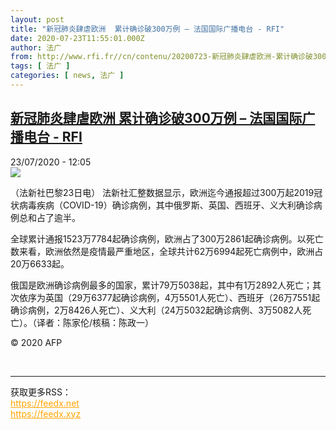 ```yaml
---
layout: post
title: "新冠肺炎肆虐欧洲  累计确诊破300万例 – 法国国际广播电台 - RFI"
date: 2020-07-23T11:55:01.000Z
author: 法广
from: http://www.rfi.fr//cn/contenu/20200723-新冠肺炎肆虐欧洲-累计确诊破300万例
tags: [ 法广 ]
categories: [ news, 法广 ]
---
```

<!--1595505301000-->
[新冠肺炎肆虐欧洲  累计确诊破300万例 – 法国国际广播电台 - RFI](http://www.rfi.fr//cn/contenu/20200723-%E6%96%B0%E5%86%A0%E8%82%BA%E7%82%8E%E8%82%86%E8%99%90%E6%AC%A7%E6%B4%B2-%E7%B4%AF%E8%AE%A1%E7%A1%AE%E8%AF%8A%E7%A0%B4300%E4%B8%87%E4%BE%8B)
------

<div>
<div>23/07/2020 - 12:05</div><img src="https://s.rfi.fr/media/display/3d1cfdbe-ccd6-11ea-b095-005056bff430/w:310/p:16x9/int0014b.200723180502.jpg"><div class="t-content__body u-clearfix"><div class="m-interstitial"></div><p>（法新社巴黎23日电）    法新社汇整数据显示，欧洲迄今通报超过300万起2019冠状病毒疾病（COVID-19）确诊病例，其中俄罗斯、英国、西班牙、义大利确诊病例总和占了逾半。</p><p>    全球累计通报1523万7784起确诊病例，欧洲占了300万2861起确诊病例。以死亡数来看，欧洲依然是疫情最严重地区，全球共计62万6994起死亡病例中，欧洲占20万6633起。</p><p>    俄国是欧洲确诊病例最多的国家，累计79万5038起，其中有1万2892人死亡；其次依序为英国（29万6377起确诊病例，4万5501人死亡）、西班牙（26万7551起确诊病例，2万8426人死亡）、义大利（24万5032起确诊病例、3万5082人死亡）。（译者：陈家伦/核稿：陈政一）</p><p class="t-copyright">© 2020 AFP</p>        </div><br><hr><div>获取更多RSS：<br><a href="https://feedx.net" style="color:orange" target="_blank">https://feedx.net</a> <br><a href="https://feedx.xyz" style="color:orange" target="_blank">https://feedx.xyz</a><br></div>
</div>
